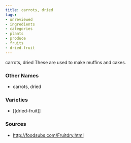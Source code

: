 ```yaml
---
title: carrots, dried
tags:
- unreviewed
- ingredients
- categories
- plants
- produce
- fruits
- dried-fruit
---
```

carrots, dried These are used to make muffins and cakes.

### Other Names

* carrots, dried

### Varieties

* [[dried-fruit]]

### Sources
* http://foodsubs.com/Fruitdry.html
